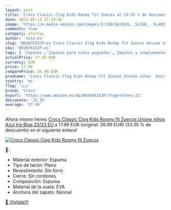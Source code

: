 ```yaml
---
layout: post
title: 'Crocs Classic Clog Kids Roomy fit Zuecos al 33.35 % de descuento'
date: 2021-05-13 17:19:45
image: 'https://m.media-amazon.com/images/I/31Nr5ptZoYL._SL500_._SL400_.jpg'
comments: true
category: ofertas
author: 'tole.es'
slug: 'B01N7KIXJP-es Crocs Classic Clog Kids Roomy fit Zuecos Unisex niños Azul...'
sku: 'B01N7KIXJP-es'
tags: [ 'Zapatos','Zapatos para niños pequeños','Zapatos y complementos','Zuecos y mules para niño','crocs','zuecos', ]
actualPrice: 17.99 EUR
currency: EUR
price: 17.99
comparePrice: 26.99 EUR
prodname: 'Crocs Classic Clog Kids Roomy fit Zuecos Unisex niños  Azul  Ice Blue   22/23 EU'
country: 'es'
flag: '🇪🇸'
brand: 'Crocs'
buyurl: 'https://www.amazon.es/dp/B01N7KIXJP/?tag=tolees-21'
descuento: '33.35'
average: '17.99'
---
```


Ahora mismo tienes [Crocs Classic Clog Kids Roomy fit Zuecos Unisex niños  Azul  Ice Blue   22/23 EU](https://www.amazon.es/dp/B01N7KIXJP/?tag=tolees-21) a 17.99 EUR (original: 26.99 EUR) (33.35 %  de descuento) en el siguiente enlace!

[![Crocs Classic Clog Kids Roomy fit Zuecos](https://m.media-amazon.com/images/I/31Nr5ptZoYL._SL500_._SL400_.jpg)](https://www.amazon.es/dp/B01N7KIXJP/?tag=tolees-21)

🔎:

- Material exterior: Espuma
- Tipo de tacón: Plano
- Revestimiento: Sin forro
- Cierre: Sin cordones
- Composición: Espuma
- Material de la suela: EVA
- Anchura del zapato: Normal

[🛒 Visítala!!!](https://www.amazon.es/dp/B01N7KIXJP/?tag=tolees-21)
